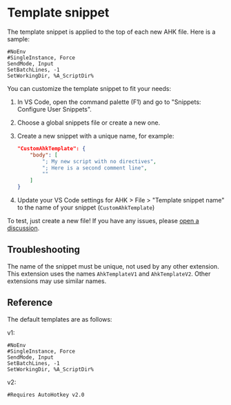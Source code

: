 # Template snippet

The template snippet is applied to the top of each new AHK file. Here is a sample:

```ahk
#NoEnv
#SingleInstance, Force
SendMode, Input
SetBatchLines, -1
SetWorkingDir, %A_ScriptDir%
```

You can customize the template snippet to fit your needs:

1. In VS Code, open the command palette (F1) and go to "Snippets: Configure User Snippets".

1. Choose a global snippets file or create a new one.

1. Create a new snippet with a unique name, for example:

    ```json
    "CustomAhkTemplate": {
        "body": [
            "; My new script with no directives",
            "; Here is a second comment line",
            ""
        ]
    }
    ```

1. Update your VS Code settings for AHK > File > "Template snippet name" to the name of your snippet (`CustomAhkTemplate`)

To test, just create a new file! If you have any issues, please [open a discussion](https://github.com/vscode-autohotkey/ahkpp/discussions).

## Troubleshooting

The name of the snippet must be unique, not used by any other extension. This extension uses the names `AhkTemplateV1` and `AhkTemplateV2`. Other extensions may use similar names.

## Reference

The default templates are as follows:

v1:

```ahk
#NoEnv
#SingleInstance, Force
SendMode, Input
SetBatchLines, -1
SetWorkingDir, %A_ScriptDir%
```

v2:

```ahk
#Requires AutoHotkey v2.0
```
